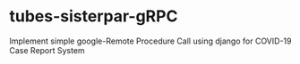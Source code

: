 # tubes-sisterpar-gRPC
Implement simple google-Remote Procedure Call using django for COVID-19 Case Report System
